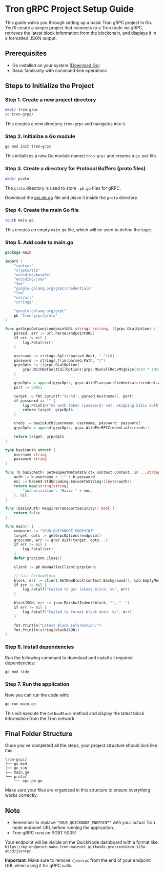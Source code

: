 # Tron gRPC Project Setup Guide

This guide walks you through setting up a basic Tron gRPC project in Go. You'll create a simple project that connects to a Tron node via gRPC, retrieves the latest block information from the blockchain, and displays it in a formatted JSON output.

## Prerequisites

- Go installed on your system ([Download Go](https://golang.org/dl/))
- Basic familiarity with command-line operations

## Steps to Initialize the Project

### Step 1. Create a new project directory

```bash
mkdir tron-grpc
cd tron-grpc/
```

This creates a new directory `tron-grpc` and navigates into it.

### Step 2. Initialize a Go module

```bash
go mod init tron-grpc
```

This initializes a new Go module named `tron-grpc` and creates a `go.mod` file.

### Step 3. Create a directory for Protocol Buffers (proto files)

```bash
mkdir proto
```

The `proto` directory is used to store `.pb.go` files for gRPC.

Download the [api.pb.go](https://github.com/quiknode-labs/qn-guide-examples/tron/protobuf-file/api.pb.go) file and place it inside the `proto` directory.

### Step 4. Create the main Go file

```bash
touch main.go
```

This creates an empty `main.go` file, which will be used to define the logic.

### Step 5. Add code to main.go

```go
package main

import (
	"context"
	"crypto/tls"
	"encoding/base64"
	"encoding/json"
	"fmt"
	"google.golang.org/grpc/credentials"
	"log"
	"net/url"
	"strings"

	"google.golang.org/grpc"
	pb "tron-grpc/proto"
)

func getGrpcOptions(endpointURL string) (string, []grpc.DialOption) {
	parsed, err := url.Parse(endpointURL)
	if err != nil {
		log.Fatal(err)
	}

	username := strings.Split(parsed.Host, ".")[0]
	password := strings.Trim(parsed.Path, "/")
	grpcOpts := []grpc.DialOption{
		grpc.WithDefaultCallOptions(grpc.MaxCallRecvMsgSize(1024 * 1024 * 1024)),
	}

	grpcOpts = append(grpcOpts, grpc.WithTransportCredentials(credentials.NewTLS(&tls.Config{})))
	port := 50051

	target := fmt.Sprintf("%s:%d", parsed.Hostname(), port)
	if password == "" {
		log.Println("no auth token (password) set, skipping basic auth")
		return target, grpcOpts
	}

	creds := basicAuth{username: username, password: password}
	grpcOpts = append(grpcOpts, grpc.WithPerRPCCredentials(creds))

	return target, grpcOpts
}

type basicAuth struct {
	username string
	password string
}

func (b basicAuth) GetRequestMetadata(ctx context.Context, in ...string) (map[string]string, error) {
	auth := b.username + ":" + b.password
	enc := base64.StdEncoding.EncodeToString([]byte(auth))
	return map[string]string{
		"authorization": "Basic " + enc,
	}, nil
}

func (basicAuth) RequireTransportSecurity() bool {
	return false
}

func main() {
	endpoint := "YOUR_QUICKNODE_ENDPOINT"
	target, opts := getGrpcOptions(endpoint)
	grpcConn, err := grpc.Dial(target, opts...)
	if err != nil {
		log.Fatal(err)
	}
	defer grpcConn.Close()

	client := pb.NewWalletClient(grpcConn)

	// Call GetNowBlock
	block, err := client.GetNowBlock(context.Background(), &pb.EmptyMessage{})
	if err != nil {
		log.Fatalf("Failed to get latest block: %v", err)
	}

	blockJSON, err := json.MarshalIndent(block, "", "  ")
	if err != nil {
		log.Fatalf("Failed to format block data: %v", err)
	}

	fmt.Println("Latest Block Information:")
	fmt.Println(string(blockJSON))
}
```

### Step 6. Install dependencies

Run the following command to download and install all required dependencies:

```bash
go mod tidy
```

### Step 7. Run the application

Now you can run the code with:

```bash
go run main.go
```

This will execute the `GetNowBlock` method and display the latest block information from the Tron network.

## Final Folder Structure

Once you've completed all the steps, your project structure should look like this:

```
tron-grpc/
├── go.mod
├── go.sum
├── main.go
└── proto/
    └── api.pb.go
```

Make sure your files are organized in this structure to ensure everything works correctly.

## Note

- Remember to replace `"YOUR_QUICKNODE_ENDPOINT"` with your actual Tron node endpoint URL before running the application.
- Tron gRPC runs on PORT 50051

Your endpoint will be visible on the QuickNode dashboard with a format like: `https://my-endpoint-name.tron-mainnet.quiknode.pro/xxxtoken-1234-abcd/jsonrpc`

**Important**: Make sure to remove `/jsonrpc` from the end of your endpoint URL when using it for gRPC calls.